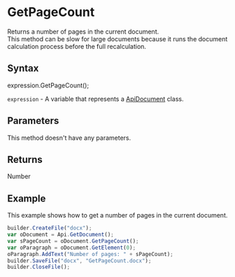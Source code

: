 # GetPageCount

Returns a number of pages in the current document.
<br>This method can be slow for large documents because it runs the document calculation process before the full recalculation.

## Syntax

expression.GetPageCount();

`expression` - A variable that represents a [ApiDocument](../ApiDocument.md) class.

## Parameters

This method doesn't have any parameters.

## Returns

Number

## Example

This example shows how to get a number of pages in the current document.

```javascript
builder.CreateFile("docx");
var oDocument = Api.GetDocument();
var sPageCount = oDocument.GetPageCount();
var oParagraph = oDocument.GetElement(0);
oParagraph.AddText("Number of pages: " + sPageCount);
builder.SaveFile("docx", "GetPageCount.docx");
builder.CloseFile();
```
